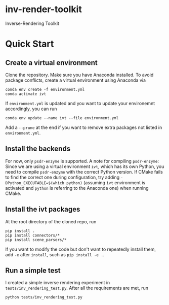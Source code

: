 # inv-render-toolkit
Inverse-Rendering Toolkit

# Quick Start
## Create a virtual environment
Clone the repository. Make sure you have Anaconda installed. To avoid package conflicts, create a virtual environment using Anaconda via
```
conda env create -f environment.yml
conda activate ivt
```
If `environment.yml` is updated and you want to update your environemnt accordingly, you can run
```
conda env update --name ivt --file environment.yml
```
Add a `--prune` at the end if you want to remove extra packages not listed in `environment.yml`.

## Install the backends
For now, only `psdr-enzyme` is supported. A note for compiling `psdr-enzyme`:
Since we are using a virtual environment `ivt`, which has its own Python, you need to compile `psdr-enzyme` with the correct Python version.
If CMake fails to find the correct one during configuration, try adding `-DPython_EXECUTABLE=$(which python)` (assuming `ivt` environment is activated and `python` is referring to the Anaconda one) when running CMake.

## Install the ivt packages
At the root directory of the cloned repo, run 
```
pip install . 
pip install connectors/*
pip install scene_parsers/*
```
If you want to modify the code but don't want to repeatedly install them, add `-e` after `install`, such as `pip install -e .`.

## Run a simple test
I created a simple inverse rendering experiment in `tests/inv_rendering_test.py`. After all the requirements are met, run
```
python tests/inv_rendering_test.py
```
